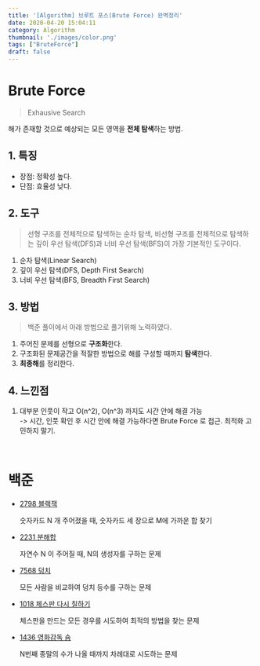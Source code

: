 ```yaml
---
title: '[Algorithm] 브루트 포스(Brute Force) 완벽정리'
date: 2020-04-20 15:04:11
category: Algorithm
thumbnail: './images/color.png'
tags: ["BruteForce"]
draft: false
---
```


# Brute Force
> Exhausive Search

해가 존재할 것으로 예상되는 모든 영역을 **전체 탐색**하는 방법.

## 1. 특징
* 장점: 정확성 높다.
* 단점: 효율성 낮다.

## 2. 도구
> 선형 구조를 전체적으로 탐색하는 순차 탐색, 비선형 구조를 전체적으로 탐색하는 깊이 우선 탐색(DFS)과 너비 우선 탐색(BFS)이 가장 기본적인 도구이다.

1. 순차 탐색(Linear Search)
2. 깊이 우선 탐색(DFS, Depth First Search)
3. 너비 우선 탐색(BFS, Breadth First Search)

## 3. 방법
> 백준 풀이에서 아래 방법으로 풀기위해 노력하였다.
1. 주어진 문제를 선형으로 **구조화**한다.
2. 구조화된 문제공간을 적잘한 방법으로 해를 구성할 때까지 **탐색**한다.
3. **최종해**를 정리한다.

## 4. 느낀점
1. 대부분 인풋이 작고 O(n^2), O(n^3) 까지도 시간 안에 해결 가능<br>
    -> 시간, 인풋 확인 후 시간 안에 해결 가능하다면 Brute Force 로 접근. 최적화 고민하지 말기.


<p><br></p>

# 백준

* [2798 블랙잭](/백준/2798)

    숫자카드 N 개 주어졌을 때, 숫자카드 세 장으로 M에 가까운 합 찾기

* [2231 분해합](/백준/2231)

    자연수 N 이 주어질 때, N의 생성자를 구하는 문제

* [7568 덩치](/백준/7568)

    모든 사람을 비교하여 덩치 등수를 구하는 문제

* [1018 체스판 다시 칠하기](/백준/1018)

    체스판을 만드는 모든 경우를 시도하여 최적의 방법을 찾는 문제

* [1436 영화감독 숌](/백준/1436)

    N번째 종말의 수가 나올 때까지 차례대로 시도하는 문제


    



